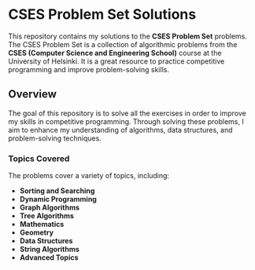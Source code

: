 # CSES Problem Set Solutions

This repository contains my solutions to the **CSES Problem Set** problems. The CSES Problem Set is a collection of algorithmic problems from the **CSES (Computer Science and Engineering School)** course at the University of Helsinki. It is a great resource to practice competitive programming and improve problem-solving skills.

## Overview

The goal of this repository is to solve all the exercises in order to improve my skills in competitive programming. Through solving these problems, I aim to enhance my understanding of algorithms, data structures, and problem-solving techniques.

### Topics Covered
The problems cover a variety of topics, including:

- **Sorting and Searching**
- **Dynamic Programming**
- **Graph Algorithms**
- **Tree Algorithms**
- **Mathematics**
- **Geometry**
- **Data Structures**
- **String Algorithms**
- **Advanced Topics**
